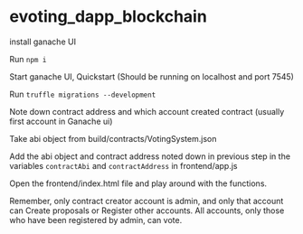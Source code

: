 # evoting_dapp_blockchain

install ganache UI

Run `npm i`

Start ganache UI, Quickstart (Should be running on localhost and port 7545)

Run `truffle migrations --development`

Note down contract address and which account created contract (usually first account in Ganache ui)

Take abi object from build/contracts/VotingSystem.json

Add the abi object and contract address noted down in previous step in the variables `contractAbi` and `contractAddress` in frontend/app.js

Open the frontend/index.html file and play around with the functions.

Remember, only contract creator account is admin, and only that account can Create proposals or Register other accounts.
All accounts, only those who have been registered by admin, can vote.